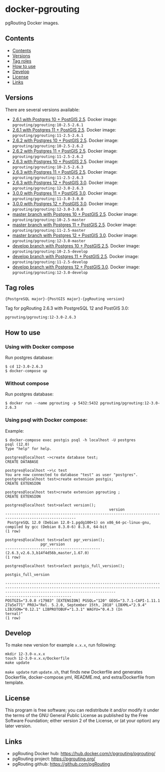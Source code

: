 # docker-pgrouting

pgRouting Docker images.

## Contents
- [Contents](#contents)
- [Versions](#versions)
- [Tag roles](#tag-roles)
- [How to use](#how-to-use)
- [Develop](#develop)
- [License](#license)
- [Links](#links)

## Versions

There are several versions available:

- [2.6.1 with Postgres 10 + PostGIS 2.5](10-2.5-2.6.1/). Docker image: `pgrouting/pgrouting:10-2.5-2.6.1`
- [2.6.1 with Postgres 11 + PostGIS 2.5](11-2.5-2.6.1/). Docker image: `pgrouting/pgrouting:11-2.5-2.6.1`
- [2.6.2 with Postgres 10 + PostGIS 2.5](10-2.5-2.6.2/). Docker image: `pgrouting/pgrouting:10-2.5-2.6.2`
- [2.6.2 with Postgres 11 + PostGIS 2.5](11-2.5-2.6.2/). Docker image: `pgrouting/pgrouting:11-2.5-2.6.2`
- [2.6.3 with Postgres 10 + PostGIS 2.5](10-2.5-2.6.3/). Docker image: `pgrouting/pgrouting:10-2.5-2.6.3`
- [2.6.3 with Postgres 11 + PostGIS 2.5](11-2.5-2.6.3/). Docker image: `pgrouting/pgrouting:11-2.5-2.6.3`
- [2.6.3 with Postgres 12 + PostGIS 3.0](12-3.0-2.6.3/). Docker image: `pgrouting/pgrouting:12-3.0-2.6.3`
- [3.0.0 with Postgres 11 + PostGIS 3.0](11-3.0-3.0.0/). Docker image: `pgrouting/pgrouting:11-3.0-3.0.0`
- [3.0.0 with Postgres 12 + PostGIS 3.0](12-3.0-3.0.0/). Docker image: `pgrouting/pgrouting:12-3.0-3.0.0`
- [master branch with Postgres 10 + PostGIS 2.5](10-2.5-develop/). Docker image: `pgrouting/pgrouting:10-2.5-master`
- [master branch with Postgres 11 + PostGIS 2.5](11-2.5-develop/). Docker image: `pgrouting/pgrouting:11-2.5-master`
- [master branch with Postgres 12 + PostGIS 3.0](12-3.0-develop/). Docker image: `pgrouting/pgrouting:12-3.0-master`
- [develop branch with Postgres 10 + PostGIS 2.5](10-2.5-develop/). Docker image: `pgrouting/pgrouting:10-2.5-develop`
- [develop branch with Postgres 11 + PostGIS 2.5](11-2.5-develop/). Docker image: `pgrouting/pgrouting:11-2.5-develop`
- [develop branch with Postgres 12 + PostGIS 3.0](12-3.0-develop/). Docker image: `pgrouting/pgrouting:12-3.0-develop`

## Tag roles

`{PostgreSQL major}-{PostGIS major}-{pgRouting version}`

Tag for pgRouting 2.6.3 with PostgreSQL 12 and PostGIS 3.0:

`pgrouting/pgrouting:12-3.0-2.6.3`

## How to use

### Using with Docker compose

Run postgres database:
```
$ cd 12-3.0-2.6.3
$ docker-compose up
```

### Without compose

Run postgres database:
```
$ docker run --name pgrouting -p 5432:5432 pgrouting/pgrouting:12-3.0-2.6.3
```

### Using psql with Docker compose:

Example:

```
$ docker-compose exec postgis psql -h localhost -U postgres
psql (12.0)
Type "help" for help.

postgres@localhost ~>create database test;
CREATE DATABASE

postgres@localhost ~>\c test
You are now connected to database "test" as user "postgres".
postgres@localhost test>create extension postgis;                                          
CREATE EXTENSION

postgres@localhost test>create extension pgrouting ;
CREATE EXTENSION

postgres@localhost test>select version();
                                               version                                                
------------------------------------------------------------------------------------------------------
 PostgreSQL 12.0 (Debian 12.0-1.pgdg100+1) on x86_64-pc-linux-gnu, compiled by gcc (Debian 8.3.0-6) 8.3.0, 64-bit
(1 row)

postgres@localhost test>select pgr_version();
                pgr_version                
-------------------------------------------
(2.6.3,v2.6.3,b14f4d56b,master,1.67.0)
(1 row)

postgres@localhost test>select postgis_full_version();
                                                                                                    postgis_full_version                                                                      

----------------------------------------------------------------------------------------------------------------------------------------------------------------------------------------------
------------------------------
POSTGIS="3.0.0 r17983" [EXTENSION] PGSQL="120" GEOS="3.7.1-CAPI-1.11.1 27a5e771" PROJ="Rel. 5.2.0, September 15th, 2018" LIBXML="2.9.4" LIBJSON="0.12.1" LIBPROTOBUF="1.3.1" WAGYU="0.4.3 (In
ternal)"
(1 row)
```

## Develop

To make new version for example `x.x.x`, run following:

```
mkdir 12-3.0-x.x.x
touch 12-3.0-x.x.x/Dockerfile
make update
```

`make update` run `update.sh`, that finds new Dockerfile and generates Dockerfile, docker-compose.yml, README.md, and extra/Dockerfile from template.

## License

This program is free software; you can redistribute it and/or modify it under the terms of the GNU General Public License as published by the Free Software Foundation; either version 2 of the License, or (at your option) any later version.

## Links

- pgRouting Docker hub: https://hub.docker.com/r/pgrouting/pgrouting/
- pgRouting project: https://pgrouting.org/
- pgRouting github: https://github.com/pgRouting
